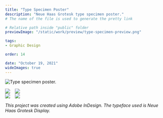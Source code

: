```yaml
---
title: "Type Specimen Poster"
description: "Neue Haas Grotesk type specimen poster."
# The name of the file is used to generate the pretty link

# Relative path inside "public" folder
previewImage: "/static/work/preview/type-specimen-preview.png"

tags:
- Graphic Design

order: 14

date: "October 19, 2021"
wideImages: true
---
```


![Type specimen poster.](/static/work/type-specimen/Chen_Brendan_TypeSpecimen.png)

<div style="width: 100%; display: flex; flex-direction: row; align-items: flex-start; gap: 16px">
  <img src="/static/work/type-specimen/showcase-1.png">
  <img src="/static/work/type-specimen/showcase-2.png">
</div>
<div style="width: 100%; display: flex; flex-direction: row; align-items: flex-start; gap: 16px">
  <img src="/static/work/type-specimen/showcase-4.png">
  <img src="/static/work/type-specimen/showcase-3.png">
</div>

*This project was created using Adobe InDesign. The typeface used is Neue Haas Grotesk Display.*